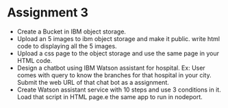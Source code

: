 

# Assignment 3 

- Create a Bucket in IBM object storage. 
- Upload an 5 images  to ibm object storage and make it public. write html code to displaying all the 5 images. 
- Upload a css page to the object storage and use the same page in your HTML code.
- Design a chatbot using IBM Watson assistant for hospital. Ex: User comes with query to know the branches for that hospital in your city. Submit the web URL of that chat bot as a assignment. 
- Create Watson assistant service with 10 steps and use 3 conditions in it. Load that script in HTML page.e the same app to run in nodeport.
